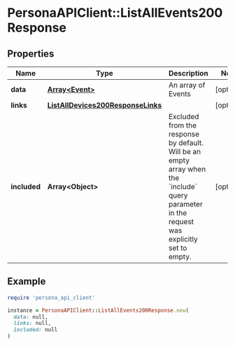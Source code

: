 # PersonaAPIClient::ListAllEvents200Response

## Properties

| Name | Type | Description | Notes |
| ---- | ---- | ----------- | ----- |
| **data** | [**Array&lt;Event&gt;**](Event.md) | An array of Events | [optional] |
| **links** | [**ListAllDevices200ResponseLinks**](ListAllDevices200ResponseLinks.md) |  | [optional] |
| **included** | **Array&lt;Object&gt;** | Excluded from the response by default. Will be an empty array when the &#x60;include&#x60; query parameter in the request was explicitly set to empty. | [optional] |

## Example

```ruby
require 'persona_api_client'

instance = PersonaAPIClient::ListAllEvents200Response.new(
  data: null,
  links: null,
  included: null
)
```

